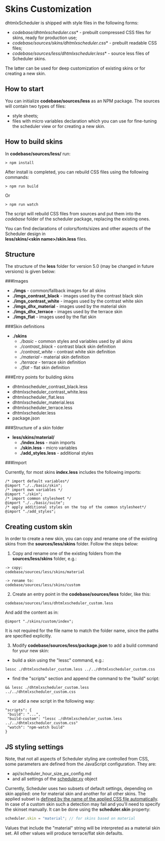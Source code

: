 Skins Customization
========================

dhtmlxScheduler is shipped with style files in the following forms:

- **codebase/dhtmlxscheduler*.css** - prebuilt compressed CSS files for skins, ready for production use;
- **codebase/sources/skins/dhtmlxscheduler*.css** - prebuilt readable CSS files;
- **codebase/sources/less/dhtmlxscheduler*.less** - source less files of Scheduler skins.

The latter can be used for deep customization of existing skins or for creating a new skin.

How to start
------------

You can initialize **codebase/sources/less** as an NPM package. 
The sources will contain two types of files: 

- style sheets; 
- files with micro variables declaration which you can use for fine-tuning the scheduler view or for creating a new skin.

How to build skins
--------------------

In **codebase/sources/less/** run:

~~~
> npm install
~~~

After install is completed, you can rebuild CSS files using the following commands:

~~~
> npm run build
~~~

Or 

~~~
> npm run watch
~~~

The script will rebuild CSS files from sources and put them into the *codebase* folder of the scheduler package, replacing the existing ones.

You can find declarations of colors/fonts/sizes and other aspects of the Scheduler design in <br> **less/skins/&#60;skin name&#62;/skin.less** files.


Structure
------------

The structure of the **less** folder for version 5.0 (may be changed in future versions) is given below:

###Images

- **./imgs** - common/fallback images for all skins
- **./imgs_contrast_black** - images used by the contrast black skin
- **./imgs_contrast_white** - images used by the contrast white skin
- **./imgs_dhx_material** - images used by the material skin
- **./imgs_dhx_terrace** - images used by the terrace skin
- **./imgs_flat** - images used by the flat skin

###Skin definitions

- **./skins**
  - *./basic* - common styles and variables used by all skins
  - *./contrast_black* - contrast black skin definition
  - *./contrast_white* - contrast white skin definition
  - *./material* - material skin definition
  - *./terrace* - terrace skin definition
  - *./flat* - flat skin definition

###Entry points for building skins

- dhtmlxscheduler_contrast_black.less 
- dhtmlxscheduler_contrast_white.less
- dhtmlxscheduler_flat.less
- dhtmlxscheduler_material.less
- dhtmlxscheduler_terrace.less
- dhtmlxscheduler.less
- package.json

###Structure of a skin folder

- **less/skins/material/**
  - **./index.less** - main imports
  - **./skin.less** - micro variables
  - **./add_styles.less** - additional styles

###Import

Currently, for most skins **index.less** includes the following imports:

~~~
/* import default variables*/
@import "./../basic/skin"; 
/* import own variables */
@import "./skin"; 
/* import common stylesheet */
@import "./../basic/suite"; 
/* apply additional styles on the top of the common stylesheet*/
@import "./add_styles";
~~~

Creating custom skin
-------------------

In order to create a new skin, you can copy and rename one of the existing skins from the **sources/less/skins** folder. Follow the steps below:

1) Copy and rename one of the existing folders from the **sources/less/skins** folder, e.g.:

~~~
-> copy:
codebase/sources/less/skins/material

-> rename to:
codebase/sources/less/skins/custom
~~~

2) Create an entry point in the **codebase/sources/less** folder, like this:

~~~
codebase/sources/less/dhtmlxscheduler_custom.less
~~~

And add the content as in:

~~~
@import "./skins/custom/index";
~~~

It is not required for the file name to match the folder name, since the paths are specified explicitly.

3) Modify **codebase/sources/less/package.json** to add a build command for your new skin: 

- build a skin using the "lessc" command, e.g.:

~~~
lessc ./dhtmlxscheduler_custom.less ../../dhtmlxscheduler_custom.css
~~~

- find the "scripts" section and append the command to the "build" script:

~~~
&& lessc ./dhtmlxscheduler_custom.less ../../dhtmlxscheduler_custom.css 
~~~

- or add a new script in the following way: 

~~~
"scripts": {
 "build": "...",
 "build-custom": "lessc ./dhtmlxscheduler_custom.less ../../dhtmlxscheduler_custom.css"
 "watch": "npm-watch build"
}
~~~

JS styling settings
---------------------

Note, that not all aspects of Scheduler styling are controlled from CSS, some parameters are defined from the JavaScript configuration. They are:

- api/scheduler_hour_size_px_config.md
- and all settings of the [scheduler.xy](api/scheduler_xy_other.md) object 

Currently, Scheduler uses two subsets of default settings, depending on skin applied: one for material skin and another for all other skins. The applied subset is 
[defined by the name of the applied CSS file automatically](skins.md#skindetection). In case of a custom skin such a detection may fail and you'll need to specify the skinset manually. 
It can be done using the **scheduler.skin** property:

~~~js
scheduler.skin = "material"; // for skins based on material
~~~

Values that include the "material" string will be interpreted as a material skin set. All other values will produce terrace/flat skin defaults.

